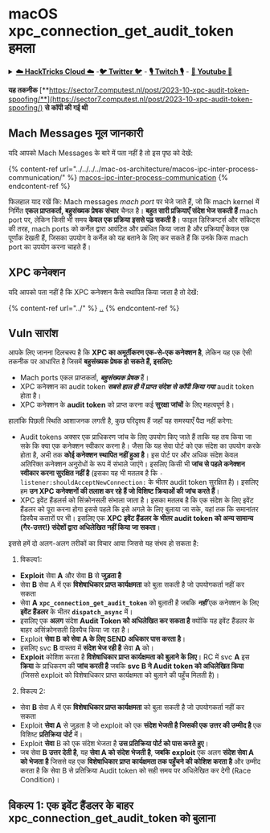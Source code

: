 # macOS xpc\_connection\_get\_audit\_token हमला

<details>

<summary><a href="https://cloud.hacktricks.xyz/pentesting-cloud/pentesting-cloud-methodology"><strong>☁️ HackTricks Cloud ☁️</strong></a> -<a href="https://twitter.com/hacktricks_live"><strong>🐦 Twitter 🐦</strong></a> - <a href="https://www.twitch.tv/hacktricks_live/schedule"><strong>🎙️ Twitch 🎙️</strong></a> - <a href="https://www.youtube.com/@hacktricks_LIVE"><strong>🎥 Youtube 🎥</strong></a></summary>

* क्या आप **साइबरसिक्योरिटी कंपनी** में काम करते हैं? क्या आप चाहते हैं कि आपकी **कंपनी का विज्ञापन HackTricks में दिखाई दे**? या क्या आप **PEASS के नवीनतम संस्करण तक पहुँच चाहते हैं या HackTricks को PDF में डाउनलोड करना चाहते हैं**? [**सब्सक्रिप्शन प्लान्स**](https://github.com/sponsors/carlospolop) देखें!
* [**The PEASS Family**](https://opensea.io/collection/the-peass-family) की खोज करें, हमारे विशेष [**NFTs**](https://opensea.io/collection/the-peass-family) का संग्रह
* [**आधिकारिक PEASS & HackTricks स्वैग**](https://peass.creator-spring.com) प्राप्त करें
* [**💬**](https://emojipedia.org/speech-balloon/) [**Discord समूह**](https://discord.gg/hRep4RUj7f) में **शामिल हों** या [**telegram समूह**](https://t.me/peass) में या **Twitter** पर मुझे **फॉलो** करें [**🐦**](https://github.com/carlospolop/hacktricks/tree/7af18b62b3bdc423e11444677a6a73d4043511e9/\[https:/emojipedia.org/bird/README.md)[**@carlospolopm**](https://twitter.com/hacktricks\_live)**.**
* **अपनी हैकिंग ट्रिक्स साझा करें, PRs जमा करके** [**hacktricks repo**](https://github.com/carlospolop/hacktricks) **और** [**hacktricks-cloud repo**](https://github.com/carlospolop/hacktricks-cloud) **में.**

</details>

**यह तकनीक** [**https://sector7.computest.nl/post/2023-10-xpc-audit-token-spoofing/**](https://sector7.computest.nl/post/2023-10-xpc-audit-token-spoofing/) **से कॉपी की गई थी**

## Mach Messages मूल जानकारी

यदि आपको Mach Messages के बारे में पता नहीं है तो इस पृष्ठ को देखें:

{% content-ref url="../../../../mac-os-architecture/macos-ipc-inter-process-communication/" %}
[macos-ipc-inter-process-communication](../../../../mac-os-architecture/macos-ipc-inter-process-communication/)
{% endcontent-ref %}

फिलहाल याद रखें कि:
Mach messages _mach port_ पर भेजे जाते हैं, जो कि mach kernel में निर्मित **एकल प्राप्तकर्ता, बहुसंख्यक प्रेषक संचार** चैनल है। **बहुत सारी प्रक्रियाएँ संदेश भेज सकती हैं** mach port पर, लेकिन किसी भी समय **केवल एक प्रक्रिया इससे पढ़ सकती है**। फाइल डिस्क्रिप्टर्स और सॉकेट्स की तरह, mach ports को कर्नेल द्वारा आवंटित और प्रबंधित किया जाता है और प्रक्रियाएँ केवल एक पूर्णांक देखती हैं, जिसका उपयोग वे कर्नेल को यह बताने के लिए कर सकते हैं कि उनके किस mach port का उपयोग करना चाहते हैं।

## XPC कनेक्शन

यदि आपको पता नहीं है कि XPC कनेक्शन कैसे स्थापित किया जाता है तो देखें:

{% content-ref url="../" %}
[..](../)
{% endcontent-ref %}

## Vuln सारांश

आपके लिए जानना दिलचस्प है कि **XPC का अमूर्तीकरण एक-से-एक कनेक्शन है**, लेकिन यह एक ऐसी तकनीक पर आधारित है जिसमें **बहुसंख्यक प्रेषक हो सकते हैं, इसलिए:**

* Mach ports एकल प्राप्तकर्ता, _**बहुसंख्यक प्रेषक**_ हैं।
* XPC कनेक्शन का audit token _**सबसे हाल ही में प्राप्त संदेश से कॉपी किया गया**_ audit token होता है।
* XPC कनेक्शन के **audit token** को प्राप्त करना कई **सुरक्षा जांचों** के लिए महत्वपूर्ण है।

हालांकि पिछली स्थिति आशाजनक लगती है, कुछ परिदृश्य हैं जहाँ यह समस्याएँ पैदा नहीं करेगा:

* Audit tokens अक्सर एक प्राधिकरण जांच के लिए उपयोग किए जाते हैं ताकि यह तय किया जा सके कि क्या एक कनेक्शन स्वीकार करना है। जैसा कि यह सेवा पोर्ट को एक संदेश का उपयोग करके होता है, अभी तक **कोई कनेक्शन स्थापित नहीं हुआ है**। इस पोर्ट पर और अधिक संदेश केवल अतिरिक्त कनेक्शन अनुरोधों के रूप में संभाले जाएंगे। इसलिए किसी भी **जांच से पहले कनेक्शन स्वीकार करना सुरक्षित नहीं है** (इसका यह भी मतलब है कि `-listener:shouldAcceptNewConnection:` के भीतर audit token सुरक्षित है)। इसलिए हम **उन XPC कनेक्शनों की तलाश कर रहे हैं जो विशिष्ट क्रियाओं की जांच करते हैं**।
* XPC इवेंट हैंडलर्स को सिंक्रोनसली संभाला जाता है। इसका मतलब है कि एक संदेश के लिए इवेंट हैंडलर को पूरा करना होगा इससे पहले कि इसे अगले के लिए बुलाया जा सके, यहां तक कि समानांतर डिस्पैच कतारों पर भी। इसलिए एक **XPC इवेंट हैंडलर के भीतर audit token को अन्य सामान्य (गैर-उत्तर!) संदेशों द्वारा अधिलेखित नहीं किया जा सकता**।

इससे हमें दो अलग-अलग तरीकों का विचार आया जिससे यह संभव हो सकता है:

1. विकल्प1:
* **Exploit** सेवा **A** और सेवा **B** से **जुड़ता है**
* सेवा **B** सेवा A में एक **विशेषाधिकार प्राप्त कार्यक्षमता** को बुला सकती है जो उपयोगकर्ता नहीं कर सकता
* सेवा **A** **`xpc_connection_get_audit_token`** को बुलाती है जबकि _**नहीं**_ एक कनेक्शन के लिए **इवेंट हैंडलर** के भीतर **`dispatch_async`** में।
* इसलिए एक **अलग** संदेश **Audit Token को अधिलेखित कर सकता है** क्योंकि यह इवेंट हैंडलर के बाहर असिंक्रोनसली डिस्पैच किया जा रहा है।
* Exploit **सेवा B को सेवा A के लिए SEND अधिकार पास करता है**।
* इसलिए svc **B** वास्तव में **संदेश भेज रही है** सेवा **A** को।
* **Exploit** कोशिश करता है **विशेषाधिकार प्राप्त कार्यक्षमता को बुलाने के लिए**। RC में svc **A** इस **क्रिया** के प्राधिकरण की **जांच करती है** जबकि **svc B ने Audit token को अधिलेखित किया** (जिससे exploit को विशेषाधिकार प्राप्त कार्यक्षमता को बुलाने की पहुँच मिलती है)।
2. विकल्प 2:
* सेवा **B** सेवा A में एक **विशेषाधिकार प्राप्त कार्यक्षमता** को बुला सकती है जो उपयोगकर्ता नहीं कर सकता
* Exploit **सेवा A** से जुड़ता है जो exploit को एक **संदेश भेजती है जिसकी एक उत्तर की उम्मीद है** एक विशिष्ट **प्रतिक्रिया** **पोर्ट** में।
* Exploit **सेवा** B को एक संदेश भेजता है **उस प्रतिक्रिया पोर्ट को पास करते हुए**।
* जब सेवा **B उत्तर देती है**, यह **सेवा A को संदेश भेजती है**, **जबकि** **exploit** एक अलग **संदेश सेवा A को भेजता है** जिससे वह एक **विशेषाधिकार प्राप्त कार्यक्षमता तक पहुँचने की कोशिश करता है** और उम्मीद करता है कि सेवा B से प्रतिक्रिया Audit token को सही समय पर अधिलेखित कर देगी (Race Condition)।

## विकल्प 1: एक इवेंट हैंडलर के बाहर xpc\_connection\_get\_audit\_token को बुलाना <a href="#variant-1-calling-xpc_connection_get_audit_token-outside-of-an-event-handler" id="variant-1-calling-xpc_connection_get_audit_token-outside-of-an-event-handler"></a>
